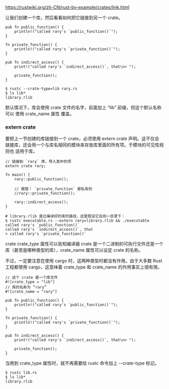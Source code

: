 
https://rustwiki.org/zh-CN/rust-by-example/crates/link.html


让我们创建一个库，然后看看如何把它链接到另一个 crate。
```
pub fn public_function() {
    println!("called rary's `public_function()`");
}

fn private_function() {
    println!("called rary's `private_function()`");
}

pub fn indirect_access() {
    print!("called rary's `indirect_access()`, that\n> ");

    private_function();
}

```

```
$ rustc --crate-type=lib rary.rs
$ ls lib*
library.rlib

```
默认情况下，库会使用 crate 文件的名字，前面加上 “lib” 前缀，但这个默认名称可以 使用 crate_name 属性 覆盖。


### extern crate
要把上一节创建的库链接到一个 crate，必须使用 extern crate 声明。这不仅会 链接库，还会用一个与库名相同的模块来存放库里面的所有项。于模块的可见性规则也 适用于库。
```
// 链接到 `rary` 库，导入其中的项
extern crate rary;

fn main() {
    rary::public_function();

    // 报错！ `private_function` 是私有的
    //rary::private_function();

    rary::indirect_access();
}

```
```
# library.rlib 是已编译好的库的路径，这里假设它在同一目录下：
$ rustc executable.rs --extern rary=library.rlib && ./executable
called rary's `public_function()`
called rary's `indirect_access()`, that
> called rary's `private_function()`

```

crate
crate_type 属性可以告知编译器 crate 是一个二进制的可执行文件还是一个 库（甚至是哪种类型的库），crate_name 属性可以设定 crate 的名称。

不过，一定要注意在使用 cargo 时，这两种类型时都没有作用。由于大多数 Rust 工程都使用 cargo，这意味着 crate_type 和 crate_name 的作用事实上很有限。
```
// 这个 crate 是一个库文件
#![crate_type = "lib"]
// 库的名称为 “rary”
#![crate_name = "rary"]

pub fn public_function() {
    println!("called rary's `public_function()`");
}

fn private_function() {
    println!("called rary's `private_function()`");
}

pub fn indirect_access() {
    print!("called rary's `indirect_access()`, that\n> ");

    private_function();
}

```
当用到 crate_type 属性时，就不再需要给 rustc 命令加上 --crate-type 标记。
```
$ rustc lib.rs
$ ls lib*
library.rlib

```

